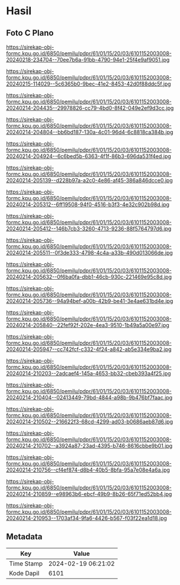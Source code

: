 # Hasil

## Foto C Plano

https://sirekap-obj-formc.kpu.go.id/6850/pemilu/pdpr/61/01/15/20/03/6101152003008-20240218-234704--70ee7b6a-91bb-4790-94e1-25f4e9af9051.jpg

https://sirekap-obj-formc.kpu.go.id/6850/pemilu/pdpr/61/01/15/20/03/6101152003008-20240215-114029--5c6365b0-9bec-41e2-8453-42d0f88ddc5f.jpg

https://sirekap-obj-formc.kpu.go.id/6850/pemilu/pdpr/61/01/15/20/03/6101152003008-20240214-204435--29978826-cc79-4bd0-8f42-049e2ef9d3cc.jpg

https://sirekap-obj-formc.kpu.go.id/6850/pemilu/pdpr/61/01/15/20/03/6101152003008-20240214-204804--bb6bd187-130a-4c01-96d4-6c8818ca384b.jpg

https://sirekap-obj-formc.kpu.go.id/6850/pemilu/pdpr/61/01/15/20/03/6101152003008-20240214-204924--6c6bed5b-6363-4f1f-86b3-696da531f4ed.jpg

https://sirekap-obj-formc.kpu.go.id/6850/pemilu/pdpr/61/01/15/20/03/6101152003008-20240214-205139--d228b97a-a2c0-4e86-af45-386a846dcce0.jpg

https://sirekap-obj-formc.kpu.go.id/6850/pemilu/pdpr/61/01/15/20/03/6101152003008-20240214-205312--6ff19508-94f0-4516-b3f3-4e32c902b98d.jpg

https://sirekap-obj-formc.kpu.go.id/6850/pemilu/pdpr/61/01/15/20/03/6101152003008-20240214-205412--146b7cb3-3260-4713-9236-88f5764797d6.jpg

https://sirekap-obj-formc.kpu.go.id/6850/pemilu/pdpr/61/01/15/20/03/6101152003008-20240214-205511--0f3de333-4798-4c4a-a33b-490d013066de.jpg

https://sirekap-obj-formc.kpu.go.id/6850/pemilu/pdpr/61/01/15/20/03/6101152003008-20240214-205632--0f6ba0fa-dbb1-46cb-930c-221469e95c8d.jpg

https://sirekap-obj-formc.kpu.go.id/6850/pemilu/pdpr/61/01/15/20/03/6101152003008-20240214-205736--94a94bef-a00b-42b9-be41-3e4ae631bd4e.jpg

https://sirekap-obj-formc.kpu.go.id/6850/pemilu/pdpr/61/01/15/20/03/6101152003008-20240214-205840--22fef92f-202e-4ea3-9510-1b49a5a00e97.jpg

https://sirekap-obj-formc.kpu.go.id/6850/pemilu/pdpr/61/01/15/20/03/6101152003008-20240214-205947--cc742fcf-c332-4f24-a842-ab5e334e9ba2.jpg

https://sirekap-obj-formc.kpu.go.id/6850/pemilu/pdpr/61/01/15/20/03/6101152003008-20240214-210203--2adcaef4-145a-4653-bb32-cbeb393a4f25.jpg

https://sirekap-obj-formc.kpu.go.id/6850/pemilu/pdpr/61/01/15/20/03/6101152003008-20240214-210404--02413449-79bd-4844-a98b-9b476bf7faac.jpg

https://sirekap-obj-formc.kpu.go.id/6850/pemilu/pdpr/61/01/15/20/03/6101152003008-20240214-210502--216622f3-68cd-4299-ad03-b0686aeb87d6.jpg

https://sirekap-obj-formc.kpu.go.id/6850/pemilu/pdpr/61/01/15/20/03/6101152003008-20240214-210702--a3924a87-23ad-4395-b746-8616cbbe9b01.jpg

https://sirekap-obj-formc.kpu.go.id/6850/pemilu/pdpr/61/01/15/20/03/6101152003008-20240214-210756--cf4ef874-d8b4-40b5-8bfa-95a7e08e4a6a.jpg

https://sirekap-obj-formc.kpu.go.id/6850/pemilu/pdpr/61/01/15/20/03/6101152003008-20240214-210859--e98963b6-ebcf-49b9-8b26-65f71ed52bb4.jpg

https://sirekap-obj-formc.kpu.go.id/6850/pemilu/pdpr/61/01/15/20/03/6101152003008-20240214-210953--1703af34-9fa6-4426-b567-f03f22ea1d18.jpg


## Metadata

| Key        | Value               |
| ---------- | ------------------- |
| Time Stamp | 2024-02-19 06:21:02 |
| Kode Dapil | 6101                |




